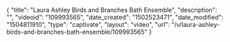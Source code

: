 {
    "title": "Laura Ashley Birds and Branches Bath Ensemble",
    "description": "",
    "videoid": "109993565",
    "date_created": "1502523471",
    "date_modified": "1504811910",
    "type": "captivate",
    "layout": "video",
    "url": "\/v\/laura-ashley-birds-and-branches-bath-ensemble\/109993565"
}
